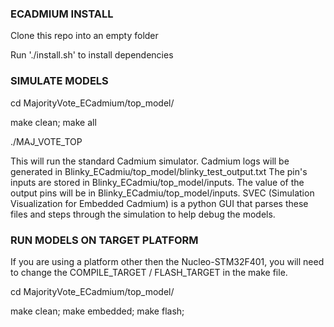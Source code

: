 ### ECADMIUM INSTALL ###

Clone this repo into an empty folder

Run './install.sh' to install dependencies


### SIMULATE MODELS ###

cd MajorityVote_ECadmium/top_model/

make clean; make all

./MAJ_VOTE_TOP

This will run the standard Cadmium simulator. Cadmium logs will be generated in Blinky_ECadmiu/top_model/blinky_test_output.txt
The pin's inputs are stored in Blinky_ECadmiu/top_model/inputs. The value of the output pins will be in Blinky_ECadmiu/top_model/inputs.
SVEC (Simulation Visualization for Embedded Cadmium) is a python GUI that parses these files and steps through the simulation to help debug the models.


### RUN MODELS ON TARGET PLATFORM ###

If you are using a platform other then the Nucleo-STM32F401, you will need to change the COMPILE_TARGET / FLASH_TARGET in the make file.

cd MajorityVote_ECadmium/top_model/

make clean; make embedded; make flash;
